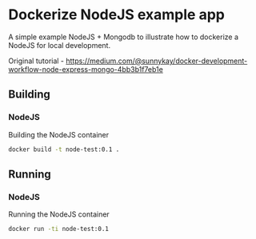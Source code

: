 # Dockerize NodeJS example app
A simple example NodeJS + Mongodb to illustrate how to dockerize a NodeJS for local development.

Original tutorial - https://medium.com/@sunnykay/docker-development-workflow-node-express-mongo-4bb3b1f7eb1e


## Building
### NodeJS
Building the NodeJS container
```bash
docker build -t node-test:0.1 .
```

## Running
### NodeJS
Running the NodeJS container
```bash
docker run -ti node-test:0.1
```
